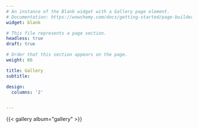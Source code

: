 ```yaml
---
# An instance of the Blank widget with a Gallery page element.
# Documentation: https://wowchemy.com/docs/getting-started/page-builder/
widget: blank

# This file represents a page section.
headless: true
draft: true

# Order that this section appears on the page.
weight: 66

title: Gallery
subtitle:

design:
  columns: '2'


---
```


{{< gallery album="gallery" >}}